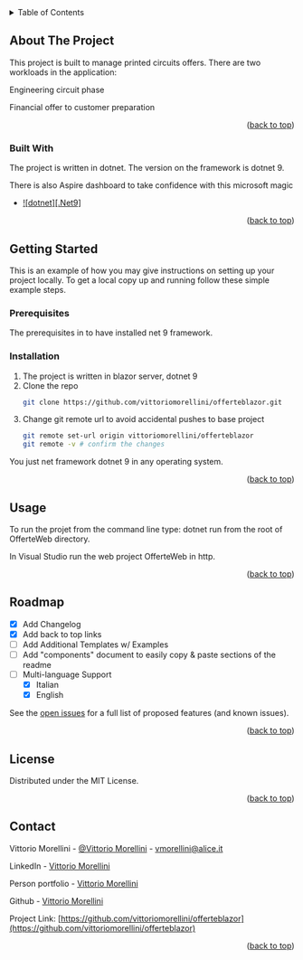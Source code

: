 <!-- TABLE OF CONTENTS -->
<details>
  <summary>Table of Contents</summary>
  <ol>
    <li>
      <a href="#about-the-project">About The Project</a>
      <ul>
        <li><a href="#built-with">Built With</a></li>
      </ul>
    </li>
    <li>
      <a href="#getting-started">Getting Started</a>
      <ul>
        <li><a href="#prerequisites">Prerequisites</a></li>
        <li><a href="#installation">Installation</a></li>
      </ul>
    </li>
    <li><a href="#usage">Usage</a></li>
    <li><a href="#roadmap">Roadmap</a></li>
    <li><a href="#license">License</a></li>
    <li><a href="#contact">Contact</a></li>
  </ol>
</details>

<!-- ABOUT THE PROJECT -->
## About The Project

This project is built to manage printed circuits offers. There are two workloads in the application:

Engineering circuit phase

Financial offer to customer preparation

<p align="right">(<a href="#readme-top">back to top</a>)</p>

### Built With

The project is written in dotnet. The version on the framework is dotnet 9.

There is also Aspire dashboard to take confidence with this microsoft magic

* [![dotnet][.Net9]][dotnet-url]

<p align="right">(<a href="#readme-top">back to top</a>)</p>

<!-- GETTING STARTED -->
## Getting Started

This is an example of how you may give instructions on setting up your project locally.
To get a local copy up and running follow these simple example steps.

### Prerequisites

The prerequisites in to have installed net 9 framework.

### Installation

1. The project is written in blazor server, dotnet 9
2. Clone the repo
   ```sh
   git clone https://github.com/vittoriomorellini/offerteblazor.git
   ```
3. Change git remote url to avoid accidental pushes to base project
   ```sh
   git remote set-url origin vittoriomorellini/offerteblazor
   git remote -v # confirm the changes
   ```
You just net framework dotnet 9 in any operating system.

<p align="right">(<a href="#readme-top">back to top</a>)</p>

<!-- USAGE EXAMPLES -->
## Usage

To run the projet from the command line type: dotnet run from the root of OfferteWeb directory.

In Visual Studio run the web project OfferteWeb in http.

<p align="right">(<a href="#readme-top">back to top</a>)</p>

<!-- ROADMAP -->
## Roadmap

- [x] Add Changelog
- [x] Add back to top links
- [ ] Add Additional Templates w/ Examples
- [ ] Add "components" document to easily copy & paste sections of the readme
- [ ] Multi-language Support
    - [x] Italian
    - [x] English

See the [open issues](https://github.com/othneildrew/Best-README-Template/issues) for a full list of proposed features (and known issues).

<p align="right">(<a href="#readme-top">back to top</a>)</p>

<!-- LICENSE -->
## License

Distributed under the MIT License.

<p align="right">(<a href="#readme-top">back to top</a>)</p>

<!-- CONTACT -->
## Contact

Vittorio Morellini - [@Vittorio Morellini](https://twitter.com/vittomorellini) - vmorellini@alice.it

LinkedIn - [Vittorio Morellini](https://linkedin.com/in/vittorio-morellini-0325b620/)

Person portfolio - [Vittorio Morellini](http://portfolio-vittoriomorellini.vercel.app)

Github - [Vittorio Morellini](http://github.com/vittoriomorellini)

Project Link: [https://github.com/vittoriomorellini/offerteblazor](https://github.com/vittoriomorellini/offerteblazor)

<p align="right">(<a href="#readme-top">back to top</a>)</p>

<!-- MARKDOWN LINKS & IMAGES -->
<!-- https://www.markdownguide.org/basic-syntax/#reference-style-links -->
[dotnet]: https://img.shields.io/badge/Vue.js-35495E?style=for-the-badge&logo=vuedotjs&logoColor=4FC08D
[dotnet-url]: https://learn.microsoft.com/en-us/dotnet/core/introduction
